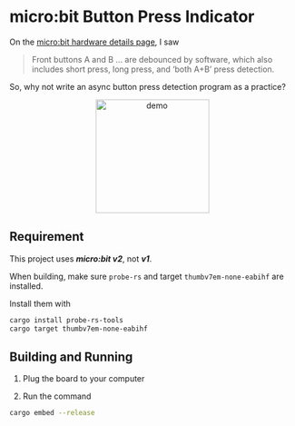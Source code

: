 # micro:bit Button Press Indicator

On the [micro:bit hardware details page](https://tech.microbit.org/hardware/), I saw

> Front buttons A and B ... are debounced by software, which also includes short press, long press, and ‘both A+B’ press detection.

So, why not write an async button press detection program as a practice?

<p align="center">
  <img src="img/demo.gif" alt="demo" style="height: 200px">
</p>

## Requirement

This project uses ***micro:bit v2***, not ***v1***.

When building, make sure `probe-rs` and target `thumbv7em-none-eabihf` are installed.

Install them with

```zsh
cargo install probe-rs-tools
cargo target thumbv7em-none-eabihf
```

## Building and Running

1. Plug the board to your computer

2. Run the command

```zsh
cargo embed --release
```
